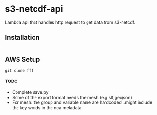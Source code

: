 # s3-netcdf-api
Lambda api that handles http request to get data from s3-netcdf.


## Installation
```bash

```

## AWS Setup
```
git clone fff
```

#### TODO
- Complete save.py
- Some of the export format needs the mesh (e.g slf,geojson)
- For mesh: the group and variable name are hardcoded...might include the key words in the nca metadata